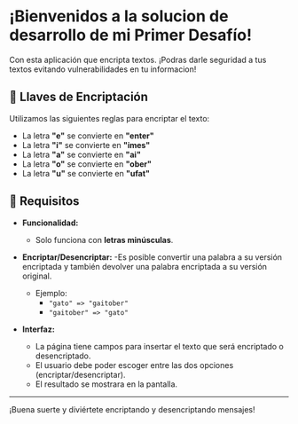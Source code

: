 # ¡Bienvenidos a la solucion de desarrollo de mi Primer Desafío!

Con esta aplicación que encripta textos. ¡Podras darle seguridad a tus textos evitando vulnerabilidades en tu informacion!

## 🔑 Llaves de Encriptación

Utilizamos las siguientes reglas para encriptar el texto:

- La letra **"e"** se convierte en **"enter"**
- La letra **"i"** se convierte en **"imes"**
- La letra **"a"** se convierte en **"ai"**
- La letra **"o"** se convierte en **"ober"**
- La letra **"u"** se convierte en **"ufat"**

## 🚀 Requisitos

- **Funcionalidad:** 
  - Solo funciona con **letras minúsculas**.
  
- **Encriptar/Desencriptar:** 
  -Es posible convertir una palabra a su versión encriptada y también devolver una palabra encriptada a su versión original.
  - Ejemplo: 
    - `"gato" => "gaitober"`
    - `"gaitober" => "gato"`
- **Interfaz:** 
  - La página tiene campos para insertar el texto que será encriptado o desencriptado.
  - El usuario debe poder escoger entre las dos opciones (encriptar/desencriptar).
  - El resultado se mostrara en la pantalla.



---

¡Buena suerte y diviértete encriptando y desencriptando mensajes!
